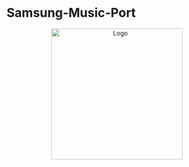 # Samsung-Music-Port
<p align="center">
  <img src="[./images/logo.png](https://github.com/ShabdVasudeva/Samsung-Music-Port/blob/main/samsung-music.jpg)" alt="Logo" width="300" />
</p>
